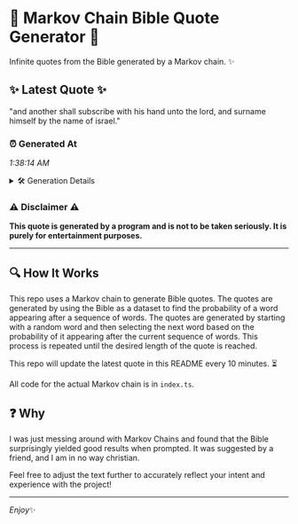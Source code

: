 # 📖 Markov Chain Bible Quote Generator 📖

Infinite quotes from the Bible generated by a Markov chain. ✨

## ✨ Latest Quote ✨
"and another shall subscribe with his hand unto the lord, and surname himself by the name of israel."

### ⏰ Generated At
*1:38:14 AM*

<details>
    <summary>🛠️ Generation Details</summary>
    <p>
        <strong>🌱 Seed:</strong> and<br>
        <strong>🔄 Iterations:</strong> 17<br>
        <strong>📜 Context History:</strong><br>[ and ]: another<br>[ and, another ]: shall<br>[ and, another, shall ]: subscribe<br>[ and, another, shall, subscribe ]: with<br>[ and, another, shall, subscribe, with ]: his<br>[ and, another, shall, subscribe, with, his ]: hand<br>[ another, shall, subscribe, with, his, hand ]: unto<br>[ shall, subscribe, with, his, hand, unto ]: the<br>[ subscribe, with, his, hand, unto, the ]: lord,<br>[ with, his, hand, unto, the, lord, ]: and<br>[ his, hand, unto, the, lord,, and ]: surname<br>[ hand, unto, the, lord,, and, surname ]: himself<br>[ unto, the, lord,, and, surname, himself ]: by<br>[ the, lord,, and, surname, himself, by ]: the<br>[ lord,, and, surname, himself, by, the ]: name<br>[ and, surname, himself, by, the, name ]: of<br>[ surname, himself, by, the, name, of ]: israel.<br>
    </p>
</details>

### ⚠️ Disclaimer ⚠️
**This quote is generated by a program and is not to be taken seriously. It is purely for entertainment purposes.**

---

## 🔍 How It Works

This repo uses a Markov chain to generate Bible quotes. The quotes are generated by using the Bible as a dataset to find the probability of a word appearing after a sequence of words. The quotes are generated by starting with a random word and then selecting the next word based on the probability of it appearing after the current sequence of words. This process is repeated until the desired length of the quote is reached.

This repo will update the latest quote in this README every 10 minutes. ⏳

All code for the actual Markov chain is in `index.ts`.

## ❓ Why

I was just messing around with Markov Chains and found that the Bible surprisingly yielded good results when prompted. 
It was suggested by a friend, and I am in no way christian.

Feel free to adjust the text further to accurately reflect your intent and experience with the project!

---

*Enjoy*✨
